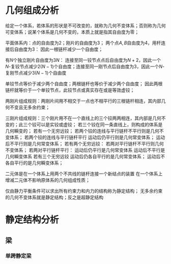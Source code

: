 # 几何组成分析
给定一个体系，若体系的形状是不可改变的，就称为几何不变体系；否则称为几何可变体系；说某个体系是几何不变的，本质上就是指其自由度为零；

平面体系内：点的自由度为2；刚片的自由度为3；
两个点$A,B$自由度为4，用杆连接后自由度为3：
因此一根链杆减少一个自由度；

有$N$个独立刚片自由度为$3N$：
连接至同一铰节点点后自由度为$N+2$，因此一个$N$-复铰节点减少$2(N-1)$个自由度；连接至同一刚节点后自由度为$3$，因此一个$N$-复刚节点减少$3(N-1)$个自由度

单铰节点等价于减少两个自由度；两根链杆也等价于减少两个自由度；
因此两根链杆就等价于一个单铰节点，此铰节点或真实存在或是等效虚铰；


两刚片组成规则：两刚片间用不相交于一点也不相平行的三根链杆相连，其内部几何不变且无多余约束；

三刚片组成规则：三个刚片用不在一个直线上的三个铰两两相连，其内部是几何不变的；此三个铰可以是实铰或虚铰；
若三个铰在同一条直线上，则构成的体系是几何瞬变的；
若有一个无穷远铰；
	若两个铰的连线与平行链杆不平行则是几何不变体系；
	若两个铰的连线与平行链杆平行
		运动后仍平行则是几何常变体系；
		运动后不平行则是几何常变体系；
若有两个无穷远铰：
	若两对平行链杆不平行则几何不变体系；
	若两对平行链杆平行：
		运动后仍平行是几何常变体系
		运动后不平行是几何瞬变体系
若有三个无穷远铰
	运动后仍各自平行的是几何常变体系；
	运动后不各自平行的是几何瞬变体系；

二元体是在一个体系上用两个不共线的链杆连接一个新结点的装置
在一个体系上增减二元体不影响原体系的几何组成性质；

仅由静力平衡条件可以求出所有约束力和内力的结构称为静定结构；
无多余约束的几何不变体系就是静定结构；反之是超静定结构
# 静定结构分析
## 梁
### 单跨静定梁
